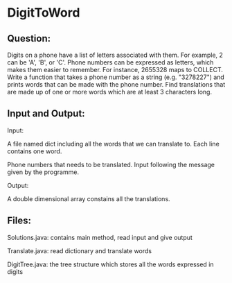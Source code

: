 # DigitToWord
## Question:
Digits on a phone have a list of letters associated with them. For example, 2 can be 'A', 'B', or 'C'. Phone numbers can be expressed as letters, which makes them easier to remember. For instance, 2655328 maps to COLLECT. Write a function that takes a phone number as a string (e.g. "3278227") and prints words that can be made with the phone number. Find translations that are made up of one or more words which are at least 3 characters long.
## Input and Output:
Input:

A file named dict including all the words that we can translate to. Each line contains one word.

Phone numbers that needs to be translated. Input following the message given by the programme.

Output:

A double dimensional array constains all the translations.

## Files:
Solutions.java: contains main method, read input and give output

Translate.java: read dictionary and translate words

DigitTree.java: the tree structure which stores all the words expressed in digits
